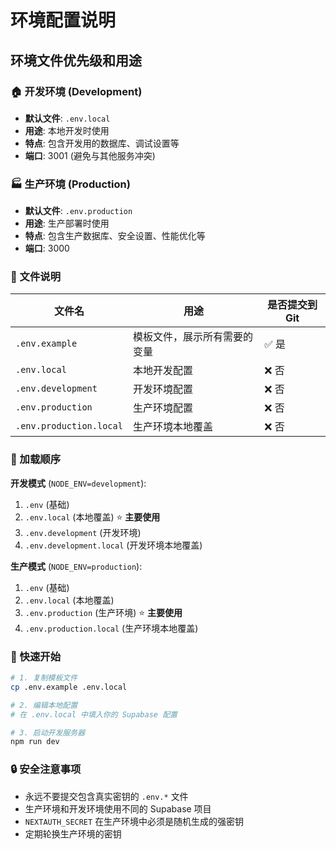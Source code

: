 # 环境配置说明

## 环境文件优先级和用途

### 🏠 开发环境 (Development)
- **默认文件**: `.env.local`
- **用途**: 本地开发时使用
- **特点**: 包含开发用的数据库、调试设置等
- **端口**: 3001 (避免与其他服务冲突)

### 🏭 生产环境 (Production)  
- **默认文件**: `.env.production`
- **用途**: 生产部署时使用
- **特点**: 包含生产数据库、安全设置、性能优化等
- **端口**: 3000

### 📁 文件说明

| 文件名 | 用途 | 是否提交到Git |
|--------|------|---------------|
| `.env.example` | 模板文件，展示所有需要的变量 | ✅ 是 |
| `.env.local` | 本地开发配置 | ❌ 否 |
| `.env.development` | 开发环境配置 | ❌ 否 |
| `.env.production` | 生产环境配置 | ❌ 否 |
| `.env.production.local` | 生产环境本地覆盖 | ❌ 否 |

### 🔄 加载顺序

**开发模式** (`NODE_ENV=development`):
1. `.env` (基础)
2. `.env.local` (本地覆盖) ⭐ **主要使用**
3. `.env.development` (开发环境)
4. `.env.development.local` (开发环境本地覆盖)

**生产模式** (`NODE_ENV=production`):
1. `.env` (基础)
2. `.env.local` (本地覆盖)
3. `.env.production` (生产环境) ⭐ **主要使用**
4. `.env.production.local` (生产环境本地覆盖)

### 🚀 快速开始

```bash
# 1. 复制模板文件
cp .env.example .env.local

# 2. 编辑本地配置
# 在 .env.local 中填入你的 Supabase 配置

# 3. 启动开发服务器
npm run dev
```

### 🔒 安全注意事项

- 永远不要提交包含真实密钥的 `.env.*` 文件
- 生产环境和开发环境使用不同的 Supabase 项目
- `NEXTAUTH_SECRET` 在生产环境中必须是随机生成的强密钥
- 定期轮换生产环境的密钥
